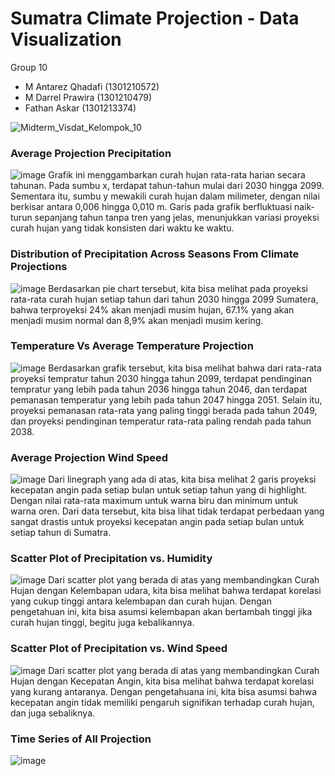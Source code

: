# Sumatra Climate Projection - Data Visualization
Group 10
- M Antarez Qhadafi (1301210572) 
- M Darrel Prawira (1301210479) 
- Fathan Askar (1301213374)

  
![Midterm_Visdat_Kelompok_10](https://github.com/dapraws/SumatraClimateProjection_DataVisualization/assets/122019775/f89101ed-3483-4299-8ac0-71f7754cd21e)


### Average Projection Precipitation 
![image](https://github.com/dapraws/SumatraClimateProjection_DataVisualization/assets/122019775/53969d99-cfda-4d6e-a3e3-ae55c168fa4a)
Grafik ini menggambarkan curah hujan rata-rata harian secara tahunan. Pada sumbu x, terdapat tahun-tahun mulai dari 2030 hingga 2099. Sementara itu, sumbu y mewakili curah hujan dalam milimeter, dengan nilai berkisar antara 0,006 hingga 0,010 m. Garis pada grafik berfluktuasi naik-turun sepanjang tahun tanpa tren yang jelas, menunjukkan variasi proyeksi curah hujan yang tidak konsisten dari waktu ke waktu.

### Distribution of Precipitation Across Seasons From Climate Projections
![image](https://github.com/dapraws/SumatraClimateProjection_DataVisualization/assets/122019775/aba01574-c95f-403a-94ed-81d822c34164)
Berdasarkan pie chart tersebut, kita bisa melihat pada proyeksi rata-rata curah hujan setiap tahun dari tahun 2030 hingga 2099 Sumatera, bahwa terproyeksi 24% akan menjadi musim hujan, 67.1% yang akan menjadi musim normal dan 8,9% akan menjadi musim kering.

### Temperature Vs Average Temperature Projection
![image](https://github.com/dapraws/SumatraClimateProjection_DataVisualization/assets/122019775/0dd49fdd-5665-40e3-9139-07c4bafe5467)
Berdasarkan grafik tersebut, kita bisa melihat bahwa dari rata-rata proyeksi tempratur tahun 2030 hingga tahun 2099, terdapat pendinginan tempratur yang lebih pada tahun 2036 hingga tahun 2046, dan terdapat pemanasan temperatur yang lebih pada tahun 2047 hingga 2051. Selain itu, proyeksi pemanasan rata-rata yang paling tinggi berada pada tahun 2049, dan proyeksi pendinginan temperatur rata-rata paling rendah pada tahun 2038.

### Average Projection Wind Speed 
![image](https://github.com/dapraws/SumatraClimateProjection_DataVisualization/assets/122019775/c41c7fd9-7dd0-43a2-bf55-4399b3634631)
Dari linegraph yang ada di atas, kita bisa melihat 2 garis proyeksi kecepatan angin pada setiap bulan untuk setiap tahun yang di highlight. Dengan nilai rata-rata maximum untuk warna biru dan minimum untuk warna oren. Dari data tersebut, kita bisa lihat tidak terdapat perbedaan yang sangat drastis untuk proyeksi kecepatan angin pada setiap bulan untuk setiap tahun di Sumatra.

### Scatter Plot of Precipitation vs. Humidity
![image](https://github.com/dapraws/SumatraClimateProjection_DataVisualization/assets/122019775/f941fce0-35f5-43b6-9c33-026904f3ec5a)
Dari scatter plot yang berada di atas yang membandingkan Curah Hujan dengan Kelembapan udara, kita bisa melihat bahwa terdapat korelasi yang cukup tinggi antara kelembapan dan curah hujan. Dengan pengetahuan ini, kita bisa asumsi kelembapan akan bertambah tinggi jika curah hujan tinggi, begitu juga kebalikannya.

### Scatter Plot of Precipitation vs. Wind Speed
![image](https://github.com/dapraws/SumatraClimateProjection_DataVisualization/assets/122019775/841cee2e-bd1a-4258-af5c-8f5adb64e79c)
Dari scatter plot yang berada di atas yang membandingkan Curah Hujan dengan Kecepatan Angin, kita bisa melihat bahwa terdapat korelasi yang kurang antaranya. Dengan pengetahuana ini, kita bisa asumsi bahwa kecepatan angin tidak memiliki pengaruh signifikan terhadap curah hujan, dan juga sebaliknya.

### Time Series of All Projection
![image](https://github.com/dapraws/SumatraClimateProjection_DataVisualization/assets/122019775/6a272d6a-78a4-49a5-9496-63b1d0220894)



